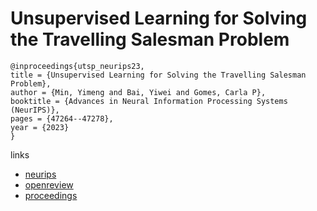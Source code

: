 # Unsupervised Learning for Solving the Travelling Salesman Problem

```
@inproceedings{utsp_neurips23,
title = {Unsupervised Learning for Solving the Travelling Salesman Problem},
author = {Min, Yimeng and Bai, Yiwei and Gomes, Carla P},
booktitle = {Advances in Neural Information Processing Systems (NeurIPS)},
pages = {47264--47278},
year = {2023}
}
```

links
- [neurips](https://nips.cc/Conferences/2023/Schedule?showEvent=70610)
- [openreview](https://openreview.net/forum?id=lAEc7aIW20)
- [proceedings](https://papers.nips.cc//paper_files/paper/2023/hash/93b8618a9061f8a55825c13ecf28392b-Abstract-Conference.html)
